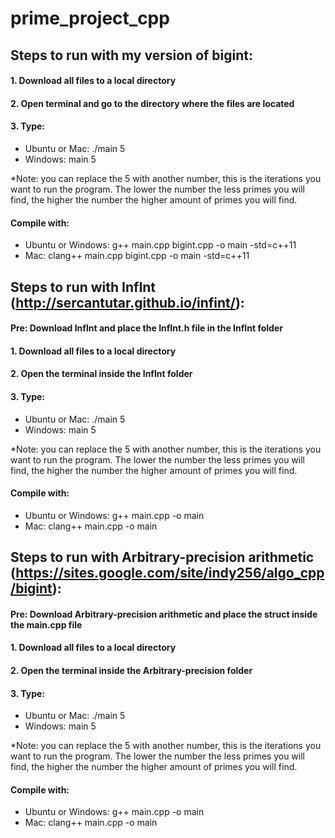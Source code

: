 # prime_project_cpp

## Steps to run with my version of bigint:
#### 1. Download all files to a local directory
#### 2. Open terminal and go to the directory where the files are located
#### 3. Type: 
  * Ubuntu or Mac: ./main 5
  * Windows: main 5

*Note: you can replace the 5 with another number, this is the iterations you want to run the program. The lower the number the less primes you will find, the higher the number the higher amount of primes you will find.

#### Compile with:
* Ubuntu or Windows: g++ main.cpp bigint.cpp -o main -std=c++11
* Mac: clang++ main.cpp bigint.cpp -o main -std=c++11

## Steps to run with InfInt (http://sercantutar.github.io/infint/):
#### Pre: Download InfInt and place the InfInt.h file in the InfInt folder
#### 1. Download all files to a local directory
#### 2. Open the terminal inside the InfInt folder
#### 3. Type: 
  * Ubuntu or Mac: ./main 5
  * Windows: main 5

*Note: you can replace the 5 with another number, this is the iterations you want to run the program. The lower the number the less primes you will find, the higher the number the higher amount of primes you will find.

#### Compile with:
* Ubuntu or Windows: g++ main.cpp -o main
* Mac: clang++ main.cpp -o main

## Steps to run with Arbitrary-precision arithmetic (https://sites.google.com/site/indy256/algo_cpp/bigint):
#### Pre: Download Arbitrary-precision arithmetic and place the struct inside the main.cpp file
#### 1. Download all files to a local directory
#### 2. Open the terminal inside the Arbitrary-precision folder
#### 3. Type: 
  * Ubuntu or Mac: ./main 5
  * Windows: main 5

*Note: you can replace the 5 with another number, this is the iterations you want to run the program. The lower the number the less primes you will find, the higher the number the higher amount of primes you will find.

#### Compile with:
* Ubuntu or Windows: g++ main.cpp -o main
* Mac: clang++ main.cpp -o main
